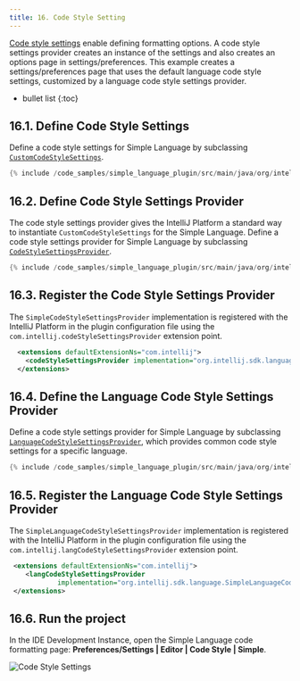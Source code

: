 ```yaml
---
title: 16. Code Style Setting
---
```

<!-- Copyright 2000-2020 JetBrains s.r.o. and other contributors. Use of this source code is governed by the Apache 2.0 license that can be found in the LICENSE file. -->

[Code style settings](/reference_guide/custom_language_support/code_formatting.md#code-style-settings) enable defining formatting options. 
A code style settings provider creates an instance of the settings and also creates an options page in settings/preferences. 
This example creates a settings/preferences page that uses the default language code style settings, customized by a language code style settings provider.

* bullet list
{:toc}

## 16.1. Define Code Style Settings
Define a code style settings for Simple Language by subclassing [`CustomCodeStyleSettings`](upsource:///platform/lang-api/src/com/intellij/psi/codeStyle/CustomCodeStyleSettings.java).
```java
{% include /code_samples/simple_language_plugin/src/main/java/org/intellij/sdk/language/SimpleCodeStyleSettings.java %}
```

## 16.2. Define Code Style Settings Provider
The code style settings provider gives the IntelliJ Platform a standard way to instantiate `CustomCodeStyleSettings` for the Simple Language. 
Define a code style settings provider for Simple Language by subclassing [`CodeStyleSettingsProvider`](upsource:///platform/lang-api/src/com/intellij/psi/codeStyle/CodeStyleSettingsProvider.java).
```java
{% include /code_samples/simple_language_plugin/src/main/java/org/intellij/sdk/language/SimpleCodeStyleSettingsProvider.java %}
```

## 16.3. Register the Code Style Settings Provider
The `SimpleCodeStyleSettingsProvider` implementation is registered with the IntelliJ Platform in the plugin configuration file using the `com.intellij.codeStyleSettingsProvider` extension point. 
```xml
  <extensions defaultExtensionNs="com.intellij">
    <codeStyleSettingsProvider implementation="org.intellij.sdk.language.SimpleCodeStyleSettingsProvider"/>
  </extensions>
```

## 16.4. Define the Language Code Style Settings Provider
Define a code style settings provider for Simple Language by subclassing [`LanguageCodeStyleSettingsProvider`](upsource:///platform/lang-api/src/com/intellij/psi/codeStyle/LanguageCodeStyleSettingsProvider.java), which provides common code style settings for a specific language.
```java
{% include /code_samples/simple_language_plugin/src/main/java/org/intellij/sdk/language/SimpleLanguageCodeStyleSettingsProvider.java %}
```

## 16.5. Register the Language Code Style Settings Provider
The `SimpleLanguageCodeStyleSettingsProvider` implementation is registered with the IntelliJ Platform in the plugin configuration file using the `com.intellij.langCodeStyleSettingsProvider` extension point. 
```xml
 <extensions defaultExtensionNs="com.intellij">
    <langCodeStyleSettingsProvider 
            implementation="org.intellij.sdk.language.SimpleLanguageCodeStyleSettingsProvider"/>
 </extensions>
```

## 16.6. Run the project
In the IDE Development Instance, open the Simple Language code formatting page: **Preferences/Settings \| Editor \| Code Style \| Simple**.

![Code Style Settings](img/code_style_settings.png)
